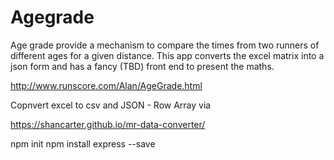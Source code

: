 # Agegrade

Age grade provide a mechanism to compare the times from two runners of different ages for a given distance. This app
converts the excel matrix into a json form and has a fancy (TBD) front end to present the maths.

http://www.runscore.com/Alan/AgeGrade.html

Copnvert excel to csv and JSON - Row Array via

https://shancarter.github.io/mr-data-converter/


npm init
npm install express --save